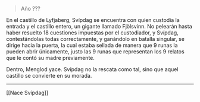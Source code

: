 > Año ???

En el castillo de Lyfjaberg, Svípdag se encuentra con quien custodia la entrada y el castillo entero, un gigante llamado Fjölsvinn. No pelearán hasta haber resuelto 18 cuestiones impuestas por el custodiador, y Svípdag, contestándolas todas correctamente, y ganándolo en batalla singular, se dirige hacia la puerta, la cual estaba sellada de manera que 9 runas la pueden abrir únicamente, justo las 9 runas que representan los 9 relatos que le contó su madre previamente.

Dentro, Menglod yace. Svípdag no la rescata como tal, sino que aquel castillo se convierte en su morada.

---

[[Nace Svípdag]]